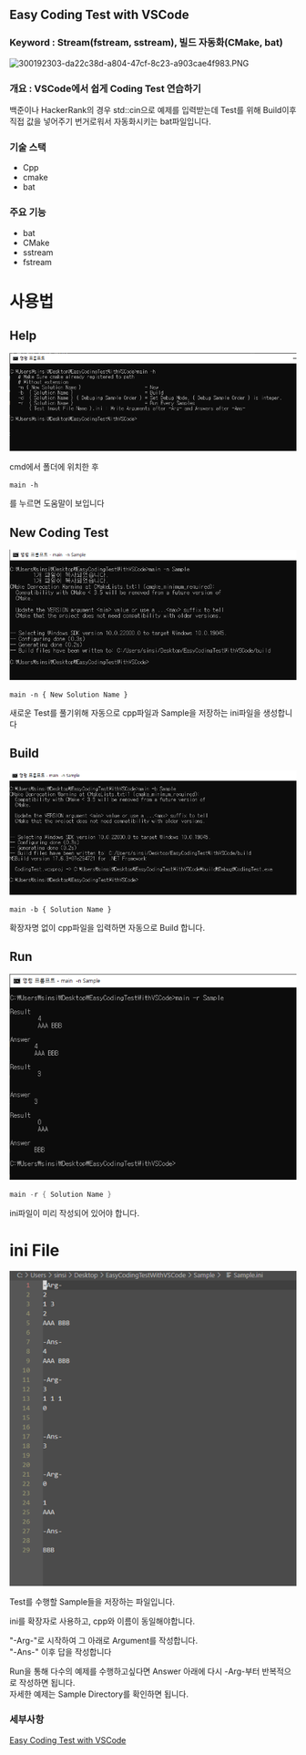 ## Easy Coding Test with VSCode

### Keyword : Stream(fstream, sstream), 빌드 자동화(CMake, bat)

![300192303-da22c38d-a804-47cf-8c23-a903cae4f983.PNG](https://postfiles.pstatic.net/MjAyNDAyMDlfMjQy/MDAxNzA3NDczODQ0MzU3.S0j0h6qhpy5pRFPVt8sSqwFuR8zxs8mIfBGxKC0NXrEg.Jdjpt5eDk4WBkdNEXWI9GuiuyBk_64WpfgFR_TaD_T4g.PNG.sinsin63/300192303-da22c38d-a804-47cf-8c23-a903cae4f983.png?type=w580)

### 개요 : VSCode에서 쉽게 Coding Test 연습하기

백준이나 HackerRank의 경우 std::cin으로 예제를 입력받는데 Test를 위해 Build이후 직접 값을 넣어주기 번거로워서 자동화시키는 bat파일입니다.

### 기술 스택

- Cpp
- cmake
- bat

### 주요 기능

- bat
- CMake
- sstream
- fstream

# 사용법

## Help

![](/images/300191910-c6555b00-8d19-42c3-bfeb-5f9df246a572.PNG)

cmd에서 폴더에 위치한 후
```
main -h
```
를 누르면 도움말이 보입니다

## New Coding Test

![](/images/300192055-fb9d4fe1-689a-42d4-b178-7660e9a6ba56.PNG)

```
main -n { New Solution Name }
```
새로운 Test를 풀기위해 자동으로 cpp파일과 Sample을 저장하는 ini파일을 생성합니다

## Build

![](/images/300192169-39a97878-829f-42a5-a98d-1d6009da1093.PNG)

```
main -b { Solution Name }
```
확장자명 없이 cpp파일을 입력하면 자동으로 Build 합니다.

## Run

![](/images/300192303-da22c38d-a804-47cf-8c23-a903cae4f983.PNG)

```cpp
main -r { Solution Name }
```
ini파일이 미리 작성되어 있어야 합니다.

# ini File

![](/images/300192609-96ea59b0-1992-42b2-aeb4-8fcfaa7b9627.PNG)

Test를 수행할 Sample들을 저장하는 파일입니다.

ini를 확장자로 사용하고, cpp와 이름이 동일해야합니다.

"-Arg-"로 시작하여 그 아래로 Argument를 작성합니다.
<br>
"-Ans-" 이후 답을 작성합니다

Run을 통해 다수의 예제를 수행하고싶다면 Answer 아래에 다시 -Arg-부터 반복적으로 작성하면 됩니다.
<br>
자세한 예제는 Sample Directory를 확인하면 됩니다.

### 세부사항

[Easy Coding Test with VSCode](https://www.notion.so/Easy-Coding-Test-with-VSCode-d41b5be860ba49be9d67f875a1d57544?pvs=21)
